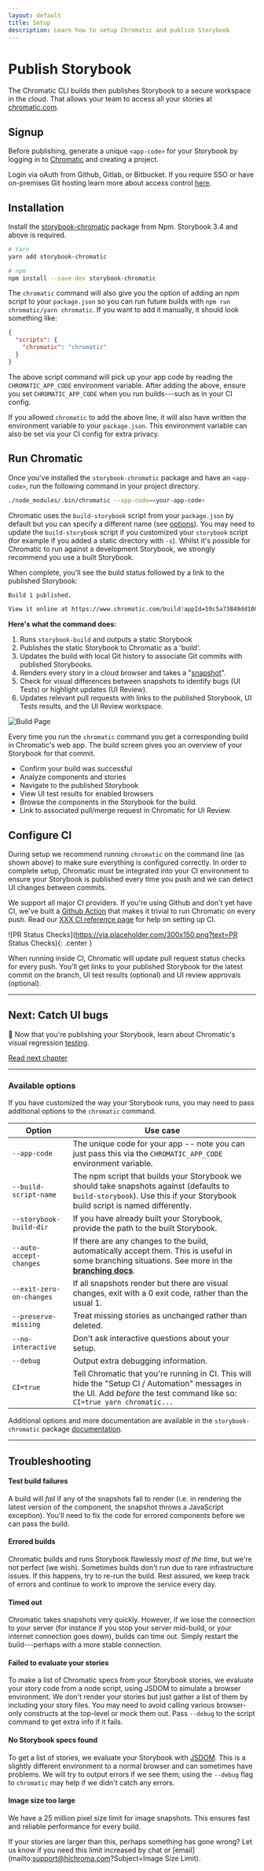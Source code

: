 ```yaml
---
layout: default
title: Setup
description: Learn how to setup Chromatic and publish Storybook
---
```


# Publish Storybook

The Chromatic CLI builds then publishes Storybook to a secure workspace in the cloud. That allows your team to access all your stories at [chromatic.com](https://www.chromatic.com/start).

## Signup

Before publishing, generate a unique `<app-code>` for your Storybook by logging in to [Chromatic](https://www.chromatic.com/start) and creating a project.

Login via oAuth from Github, Gitlab, or Bitbucket. If you require SSO or have on-premises Git hosting learn more about access control [here](access).

## Installation

Install the [storybook-chromatic](https://github.com/chromaui/chromatic-cli) package from Npm. Storybook 3.4 and above is required.

```bash
# Yarn
yarn add storybook-chromatic

# npm
npm install --save-dev storybook-chromatic
```

The `chromatic` command will also give you the option of adding an npm script to your `package.json` so you can run future builds with `npm run chromatic/yarn chromatic`. If you want to add it manually, it should look something like:

```json
{
  "scripts": {
    "chromatic": "chromatic"
  }
}
```

The above script command will pick up your app code by reading the `CHROMATIC_APP_CODE` environment variable. After adding the above, ensure you set `CHROMATIC_APP_CODE` when you run builds---such as in your CI config.

If you allowed `chromatic` to add the above line, it will also have written the environment variable to your `package.json`. This environment variable can also be set via your CI config for extra privacy.

## Run Chromatic

Once you've installed the `storybook-chromatic` package and have an `<app-code>`, run the following command in your project directory.

```bash
./node_modules/.bin/chromatic --app-code=<your-app-code>
```

<div class="aside">
Chromatic uses the <code>build-storybook</code> script from your <code>package.json</code> by default but you can specify a different name (see <a href="#available-options">options</a>). You may need to update the <code>build-storybook</code> script if you customized your <code>storybook</code> script (for example if you added a static directory with <code>-s</code>). Whilst it's possible for Chromatic to run against a development Storybook, we strongly recommend you use a built Storybook. 
</div>

When complete, you'll see the build status followed by a link to the published Storybook:

```bash
Build 1 published.

View it online at https://www.chromatic.com/build?appId=59c5a73849dd100364e1d57&number=1.
```

**Here's what the command does:**

1. Runs `storybook-build` and outputs a static Storybook
2. Publishes the static Storybook to Chromatic as a 'build'.
3. Updates the build with local Git history to associate Git commits with published Storybooks.
4. Renders every story in a cloud browser and takes a "[snapshot](snapshots)".
5. Check for visual differences between snapshots to identify bugs (UI Tests) or highlight updates (UI Review).
6. Updates relevant pull requests with links to the published Storybook, UI Tests results, and the UI Review workspace.

![Build Page](img/xxx-page.png)

Every time you run the `chromatic` command you get a corresponding build in Chromatic's web app. The build screen gives you an overview of your Storybook for that commit.

- Confirm your build was successful
- Analyze components and stories
- Navigate to the published Storybook
- View UI test results for enabled browsers
- Browse the components in the Storybook for the build.
- Link to associated pull/merge request in Chromatic for UI Review.

## Configure CI

During setup we recommend running `chromatic` on the command line (as shown above) to make sure everything is configured correctly. In order to complete setup, Chromatic must be integrated into your CI environment to ensure your Storybook is published every time you push and we can detect UI changes between commits.

We support all major CI providers. If you're using Github and don't yet have CI, we've built a [Github Action](https://github.com/chromaui/action) that makes it trivial to run Chromatic on every push. Read our [XXX CI reference page](ci) for help on setting up CI.

![PR Status Checks](https://via.placeholder.com/300x150.png?text=PR Status Checks){: .center }

When running inside CI, Chromatic will update pull request status checks for every push. You'll get links to your published Storybook for the latest commit on the branch, UI test results (optional) and UI review approvals (optional).

---

## Next: Catch UI bugs

📸 Now that you're publishing your Storybook, learn about Chromatic's visual regression [testing](test).

<a class="btn primary round" href="/test">Read next chapter</a>

---

### Available options

If you have customized the way your Storybook runs, you may need to pass additional options to the `chromatic` command.

| Option                   | Use case                                                                                                                                                                       |
| ------------------------ | ------------------------------------------------------------------------------------------------------------------------------------------------------------------------------ |
| `--app-code`             | The unique code for your app -- note you can just pass this via the `CHROMATIC_APP_CODE` environment variable.                                                                 |
| `--build-script-name`    | The npm script that builds your Storybook we should take snapshots against (defaults to `build-storybook`). Use this if your Storybook build script is named differently.      |
| `--storybook-build-dir`  | If you have already built your Storybook, provide the path to the built Storybook.                                                                                             |
| `--auto-accept-changes`  | If there are any changes to the build, automatically accept them. This is useful in some branching situations. See more in the [**branching docs**](/branching-and-baselines). |
| `--exit-zero-on-changes` | If all snapshots render but there are visual changes, exit with a 0 exit code, rather than the usual 1.                                                                        |
| `--preserve-missing`     | Treat missing stories as unchanged rather than deleted.                                                                                                                        |
| `--no-interactive`       | Don't ask interactive questions about your setup.                                                                                                                              |
| `--debug`                | Output extra debugging information.                                                                                                                                            |
| `CI=true`                | Tell Chromatic that you're running in CI. This will hide the "Setup CI / Automation" messages in the UI. Add _before_ the test command like so: `CI=true yarn chromatic...`    |

Additional options and more documentation are available in the `storybook-chromatic` package [documentation](https://github.com/chromaui/chromatic-cli).

---

## Troubleshooting

#### Test build failures

A build will _fail_ if any of the snapshots fail to render (i.e. in rendering the latest version of the component, the snapshot throws a JavaScript exception). You'll need to fix the code for errored components before we can pass the build.

#### Errored builds

Chromatic builds and runs Storybook flawlessly _most of the time_, but we're not perfect (we wish). Sometimes builds don't run due to rare infrastructure issues. If this happens, try to re-run the build. Rest assured, we keep track of errors and continue to work to improve the service every day.

#### Timed out

Chromatic takes snapshots very quickly. However, if we lose the connection to your server (for instance if you stop your server mid-build, or your internet connection goes down), builds can time out. Simply restart the build---perhaps with a more stable connection.

#### Failed to evaluate your stories

To make a list of Chromatic specs from your Storybook stories, we evaluate your story code from a node script, using JSDOM to simulate a browser environment. We don't render your stories but just gather a list of them by including your story files. You may need to avoid calling various browser-only constructs at the top-level or mock them out. Pass `--debug` to the script command to get extra info if it fails.

#### No Storybook specs found

To get a list of stories, we evaluate your Storybook with [JSDOM](https://github.com/tmpvar/jsdom). This is a slightly different environment to a normal browser and can sometimes have problems. We will try to output errors if we see them; using the `--debug` flag to `chromatic` may help if we didn't catch any errors.

#### Image size too large

We have a 25 million pixel size limit for image snapshots. This ensures fast and reliable performance for every build.

If your stories are larger than this, perhaps something has gone wrong? Let us know if you need this limit increased by chat or [email](mailto:support@hichroma.com?Subject=Image Size Limit).
